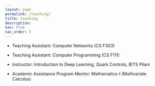 ```yaml
---
layout: page
permalink: /teaching/
title: teaching
description:
nav: true
nav_order: 5
---
```


* Teaching Assistant: Computer Networks (CS F303)

* Teaching Assistant: Computer Programming (CS F111)

<!-- Took doubt-solving sessions, evaluated labs and assissted Prof. Anup B Mathew and Prof. Arnab Paul -->

* Instructor: Introduction to Deep Learning, Quark Controls, BITS Pilani

<!-- Taught Introduction to Deep Learning to first-year students (Online) and mentored them for the final-project of the course. -->

* Academic Assistance Program Mentor: Mathematics-I (Multivariate Calculus)

<!-- Conducted doubt-solving sessions and mentored first-year students for the Mathematics-1 (MATH F111). -->
